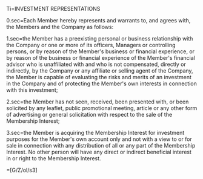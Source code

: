 Ti=INVESTMENT REPRESENTATIONS

0.sec=Each Member hereby represents and warrants to, and agrees with, the Members and the Company as follows:

1.sec=the Member has a preexisting personal or business relationship with the Company or one or more of its officers, Managers or controlling persons, or by reason of the Member's business or financial experience, or by reason of the business or financial experience of the Member's financial advisor who is unaffiliated with and who is not compensated, directly or indirectly, by the Company or any affiliate or selling agent of the Company, the Member is capable of evaluating the risks and merits of an investment in the Company and of protecting the Member's own interests in connection with this investment;

2.sec=the Member has not seen, received, been presented with, or been solicited by any leaflet, public promotional meeting, article or any other form of advertising or general solicitation with respect to the sale of the Membership Interest;

3.sec=the Member is acquiring the Membership Interest for investment purposes for the Member's own account only and not with a view to or for sale in connection with any distribution of all or any part of the Membership Interest.  No other person will have any direct or indirect beneficial interest in or right to the Membership Interest.

=[G/Z/ol/s3]
